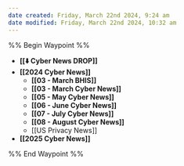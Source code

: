 ```yaml
---
date created: Friday, March 22nd 2024, 9:24 am
date modified: Friday, March 22nd 2024, 10:32 am
---
```


%% Begin Waypoint %%
- **[[⬇️ Cyber News DROP]]**
- **[[2024 Cyber News]]**
	- **[[03 - March BHIS]]**
	- **[[03 - March Cyber News]]**
	- **[[05 - May Cyber News]]**
	- **[[06 - June Cyber News]]**
	- **[[07 - July Cyber News]]**
	- **[[08 - August Cyber News]]**
	- [[US Privacy News]]
- **[[2025 Cyber News]]**

%% End Waypoint %%